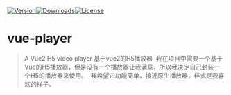 [![Version](http://img.shields.io/npm/v/vue-player.svg)](https://www.npmjs.com/package/vue-player)[![Downloads](http://img.shields.io/npm/dm/vue-player-plugin.svg)](https://www.npmjs.com/package/vue-player-plugin)[![License](https://img.shields.io/npm/l/vue-player.svg?style=flat)](https://opensource.org/licenses/MIT)

# vue-player

> A Vue2 H5 video player 基于vue2的H5播放器
  我在项目中需要一个基于Vue的H5播放器，但是没有一个播放器让我满意，所以我决定自己封装一个H5的播放器来使用。
  我希望它功能简单，接近原生播放器，样式是我喜欢的样子。
  
